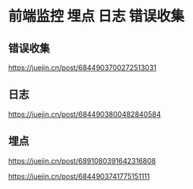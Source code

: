 # 前端监控 埋点 日志 错误收集

## 错误收集

<https://juejin.cn/post/6844903700272513031>

## 日志

<https://juejin.cn/post/6844903800482840584>

## 埋点

<https://juejin.cn/post/6891080391642316808>

<https://juejin.cn/post/6844903741775151111>
